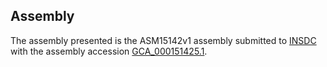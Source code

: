 

Assembly
--------

The assembly presented is the ASM15142v1 assembly submitted to
[INSDC](http://www.insdc.org) with the assembly accession
[GCA\_000151425.1](http://www.ebi.ac.uk/ena/data/view/GCA_000151425.1).
